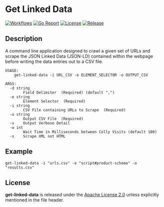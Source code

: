 # Get Linked Data

[![Workflows](https://github.com/wintermi/get-linked-data/workflows/Go/badge.svg)](https://github.com/wintermi/get-linked-data/actions)
[![Go Report](https://goreportcard.com/badge/github.com/wintermi/get-linked-data)](https://goreportcard.com/report/github.com/wintermi/get-linked-data)
[![License](https://img.shields.io/github/license/wintermi/get-linked-data.svg)](https://github.com/wintermi/get-linked-data/blob/main/LICENSE)
[![Release](https://img.shields.io/github/v/release/wintermi/get-linked-data?include_prereleases)](https://github.com/wintermi/get-linked-data/releases)


## Description

A command line application designed to crawl a given set of URLs and scrape the JSON Linked Data (JSON-LD) contained within the webpage before writing the data entries out to a CSV file.

```
USAGE:
    get-linked-data -i URL_CSV -e ELEMENT_SELECTOR -o OUTPUT_CSV

ARGS:
  -d string
    	Field Delimiter  (Required) (default ",")
  -e string
    	Element Selector  (Required)
  -i string
    	CSV File containing URLs to Scrape  (Required)
  -o string
    	Output CSV File  (Required)
  -v	Output Verbose Detail
  -w int
    	Wait Time in Milliseconds between Colly Visits (default 100)
  -x	Scrape XML not HTML
```

## Example

```
get-linked-data -i "urls.csv" -e "script#product-schema" -o "results.csv"
```


## License

**get-linked-data** is released under the [Apache License 2.0](https://github.com/wintermi/get-linked-data/blob/main/LICENSE) unless explicitly mentioned in the file header.
